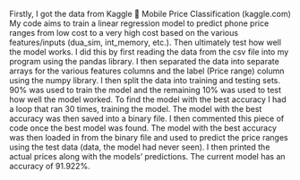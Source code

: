 Firstly, I got the data from Kaggle  Mobile Price Classification (kaggle.com)
My code aims to train a linear regression model to predict phone price ranges from low cost to a very high cost based on the various features/inputs (dua_sim, int_memory, etc.).
Then ultimately test how well the model works.
I did this by first reading the data from the csv file into my program using the pandas library. 
I then separated the data into separate arrays for the various features columns and the label (Price range) column using the numpy library.
I then split the data into training and testing sets. 
90% was used to train the model and the remaining 10% was used to test how well the model worked. 
To find the model with the best accuracy I had a loop that ran 30 times, training the model. 
The model with the best accuracy was then saved into a binary file. 
I then commented this piece of code once the best model was found.
The model with the best accuracy was then loaded in from the binary file and used to predict the price ranges using the test data (data, the model had never seen). 
I then printed the actual prices along with the models’ predictions. The current model has an accuracy of 91.922%.
